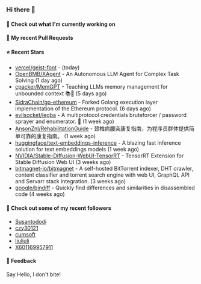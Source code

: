 ### Hi there 👋

#### 👷 Check out what I'm currently working on

#### 🔨 My recent Pull Requests


#### ⭐ Recent Stars

- [vercel/geist-font](https://github.com/vercel/geist-font) -  (today)
- [OpenBMB/XAgent](https://github.com/OpenBMB/XAgent) - An Autonomous LLM Agent for Complex Task Solving (1 day ago)
- [cpacker/MemGPT](https://github.com/cpacker/MemGPT) - Teaching LLMs memory management for unbounded context 📚🦙 (5 days ago)
- [SidraChain/go-ethereum](https://github.com/SidraChain/go-ethereum) - Forked Golang execution layer implementation of the Ethereum protocol. (6 days ago)
- [evilsocket/legba](https://github.com/evilsocket/legba) - A multiprotocol credentials bruteforcer / password sprayer and enumerator.  🥷 (1 week ago)
- [AnsonZnl/RehabilitationGuide](https://github.com/AnsonZnl/RehabilitationGuide) - 颈椎病腰突康复指南，为程序员群体提供简单可靠的康复指南。 (1 week ago)
- [huggingface/text-embeddings-inference](https://github.com/huggingface/text-embeddings-inference) - A blazing fast inference solution for text embeddings models (1 week ago)
- [NVIDIA/Stable-Diffusion-WebUI-TensorRT](https://github.com/NVIDIA/Stable-Diffusion-WebUI-TensorRT) - TensorRT Extension for Stable Diffusion Web UI (3 weeks ago)
- [bitmagnet-io/bitmagnet](https://github.com/bitmagnet-io/bitmagnet) - A self-hosted BitTorrent indexer, DHT crawler, content classifier and torrent search engine with web UI, GraphQL API and Servarr stack integration. (3 weeks ago)
- [google/bindiff](https://github.com/google/bindiff) - Quickly find differences and similarities in disassembled code (4 weeks ago)

#### 👯 Check out some of my recent followers

- [Susantododi](https://github.com/Susantododi)
- [czy30121](https://github.com/czy30121)
- [cumsoft](https://github.com/cumsoft)
- [liuliuli](https://github.com/liuliuli)
- [X601169957911](https://github.com/X601169957911)

#### 💬 Feedback

Say Hello, I don't bite!